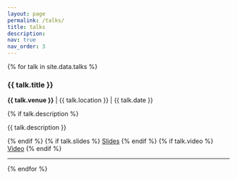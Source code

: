 ```yaml
---
layout: page
permalink: /talks/
title: talks
description:
nav: true
nav_order: 3
---
```


{% for talk in site.data.talks %}
<div class="talk">
  <h3>{{ talk.title }}</h3>
  <p><strong>{{ talk.venue }}</strong> | {{ talk.location }} | {{ talk.date }}</p>
  {% if talk.description %}
    <p>{{ talk.description }}</p>
  {% endif %}
  {% if talk.slides %}
    <a href="{{ talk.slides }}" class="btn btn-sm btn-primary">Slides</a>
  {% endif %}
  {% if talk.video %}
    <a href="{{ talk.video }}" class="btn btn-sm btn-secondary">Video</a>
  {% endif %}
</div>
<hr>
{% endfor %}
